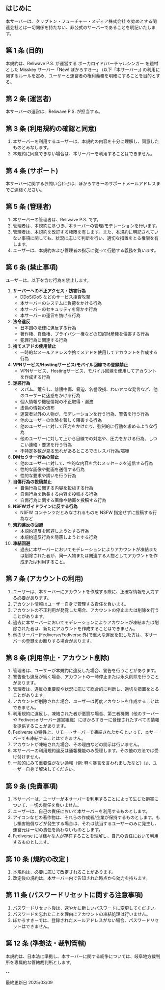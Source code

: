 ## はじめに

本サーバーは、クリプトン・フューチャー・メディア株式会社 を始めとする関連会社とは一切関係を持たない、非公式のサーバーであることを明記いたします。

## 第 1 条 (目的)

本規約は、Reliwave P.S. が運営する ボーカロイド/バーチャルシンガー を題材とした Misskey サーバー「New! ぼかろすきー」 (以下「本サーバー」) の利用に関するルールを定め、ユーザーと運営者の権利義務を明確にすることを目的とする。

## 第 2 条 (運営者)

本サーバーの運営は、Reliwave P.S. が担当する。

## 第 3 条 (利用規約の確認と同意)

1. 本サーバーを利用するユーザーは、本規約の内容を十分に理解し、同意したものとみなします。
2. 本規約に同意できない場合は、本サーバーを利用することはできません。

## 第 4 条 (サポート)

本サーバーに関するお問い合わせは、ぼかろすきーのサポートメールアドレスまでご連絡ください。

## 第 5 条 (管理者)

1. 本サーバーの管理者は、Reliwave P.S. です。
2. 管理者は、本規約に基づき、本サーバーの管理/モデレーションを行います。
3. 管理者は、本規約を改訂する権限を有します。また、本規約に明記されていない事項に関しても、状況に応じて判断を行い、適切な措置をとる権限を有します。
4. ユーザーは、本規約および管理者の指示に従って行動する義務を負います。

## 第 6 条 (禁止事項)

ユーザーは、以下を含む行為を禁止します。

<ol>
  <li><strong>サーバーへの不正アクセス・妨害行為</strong>
    <ul>
      <li>DDoS/DoS などのサービス拒否攻撃</li>
      <li>本サーバーのシステムに負荷をかける行為</li>
      <li>本サーバーのセキュリティを脅かす行為</li>
      <li>本サーバーの運営を妨げる行為</li>
    </ul>
  </li>
  <li><strong>法令違反</strong>
    <ul>
      <li>日本国の法律に違反する行為</li>
      <li>著作権、肖像権、プライバシー権などの知的財産権を侵害する行為</li>
      <li>犯罪行為に関連する行為</li>
    </ul>
  </li>
  <li><strong>捨てメアドの使用禁止</strong>
    <ul>
      <li>一時的なメールアドレスや捨てメアドを使用してアカウントを作成する行為</li>
    </ul>
  </li>
  <li><strong>VPNサービス/Hostingサービス/モバイル回線での登録禁止</strong>
    <ul>
      <li>VPNサービス、Hostingサービス、モバイル回線を使用してアカウントを作成する行為</li>
    </ul>
  </li>
  <li><strong>迷惑行為</strong>
    <ul>
      <li>スパム、荒らし、誹謗中傷、脅迫、名誉毀損、わいせつな発言など、他のユーザーに迷惑をかける行為</li>
      <li>個人情報や機密情報の不正取得・漏洩</li>
      <li>虚偽の情報の流布</li>
      <li>運営者以外の人物が、モデレーションを行う行為、警告を行う行為</li>
      <li>他のユーザーの体験を著しく阻害する行為</li>
      <li>他のユーザーに対して圧力をかけたり、強制的に行動を求めるような行為</li>
      <li>他のユーザーに対して上から目線での対応や、圧力をかける行為、しつこい連絡・要求を行う行為</li>
      <li>不特定多数が見る恐れがあるところでのレスバ行為/喧嘩</li>
    </ul>
  </li>
  <li><strong>DMセクサー行為の禁止</strong>
    <ul>
      <li>他のユーザーに対して、性的な内容を含むメッセージを送信する行為</li>
      <li>性的な画像や動画を送信する行為</li>
      <li>性的な要求や誘いを行う行為</li>
    </ul>
  </li>
  <li><strong>自傷行為の投稿禁止</strong>
    <ul>
      <li>自傷行為に関する内容を投稿する行為</li>
      <li>自傷行為を助長する内容を投稿する行為</li>
      <li>自傷行為に関する画像や動画を投稿する行為</li>
    </ul>
  </li>
  <li><strong>NSFWガイドラインに反する行為</strong>
    <ul>
      <li>NSFW コンテンツだとみなされるものを NSFW 指定せずに投稿する行為など</li>
    </ul>
  </li>
  <li><strong>規約違反の回避</strong>
    <ul>
      <li>本規約違反を回避しようとする行為</li>
      <li>本規約違反行為を隠蔽しようとする行為</li>
    </ul>
  </li>
  <li><strong>凍結回避</strong>
    <ul>
      <li>過去に本サーバーにおいてモデレーションによりアカウントが凍結または削除された者が、同一人物または関連する人物としてアカウントを作成または利用すること。</li>
    </ul>
  </li>
</ol>

## 第 7 条 (アカウントの利用)

1. ユーザーは、本サーバーにアカウントを作成する際に、正確な情報を入力する必要があります。
2. アカウント情報はユーザー自身で管理する責任を負います。
3. アカウントの不正利用が発覚した場合、アカウントの停止または削除を行うことがあります。
4. 過去に本サーバーにおいてモデレーションによりアカウントが凍結または削除された者は、新たにアカウントを作成することはできません。
5. 他のサーバー(Fediverse/Fediverse 外)で重大な違反を犯した方は、本サーバーの登録をお断りする場合があります。

## 第 8 条 (利用停止・アカウント削除)

1. 管理者は、ユーザーが本規約に違反した場合、警告を行うことがあります。
2. 警告後も違反が続く場合、アカウントの一時停止または永久削除を行うことがあります。
3. 管理者は、違反の重要度や状況に応じて総合的に判断し、適切な措置をとることがあります。
4. アカウントが削除された場合、ユーザーは再度アカウントを作成することはできません。
5. 利用規約に違反し、凍結された者が悪質な場合、第三者機関（他のサーバーや Fediverse サーバー運営組織）にぼかろすきーに登録されたすべての情報を提供することがあります。
6. Fediverse の特性上、リモートサーバーで凍結されたからといって、本サーバーでも凍結することはできません。
7. アカウントが凍結された場合、その理由などの開示は行いません。
8. 本サーバーの利用規約違反は通報機能のみ受理します。その他の方法では受け付けません。
9. 一般的にみて重要性がない通報（例: 軽く暴言を言われましたなど）は、ユーザー自身で解決してください。

## 第 9 条 (免責事項)

1. 本サーバーは、ユーザーが本サーバーを利用することによって生じた損害について、一切の責任を負いません。
2. ユーザーは、自己の責任において本サーバーを利用するものとします。
3. アイコンなどの著作物は、それらの作成者/企業が保持するものとします。もし損害賠償などが発生する場合は、それは該当するユーザーのみに発生し、運営元は一切の責任を負わないものとします。
4. Fediverse には様々な人が存在することを理解し、自己の責任において利用するものとします。

## 第 10 条 (規約の改定 )

1. 本規約は、必要に応じて改定されることがあります。
2. 改定後の規約は、本サーバー内で告知された時点から効力を持ちます。

## 第 11 条 (パスワードリセットに関する注意事項)

1. パスワードリセット後は、速やかに新しいパスワードに変更してください。
2. パスワードを忘れたことを理由にアカウントの凍結処理は行いません。
3. ぼかろすきーでは、登録されたメールアドレスがない場合、パスワードリセットはできません。

## 第 12 条 (準拠法・裁判管轄)

本規約は、日本法に準拠し、本サーバーに関する紛争については、岐阜地方裁判所を専属的な管轄裁判所とします。

--

最終更新日 2025/03/09
